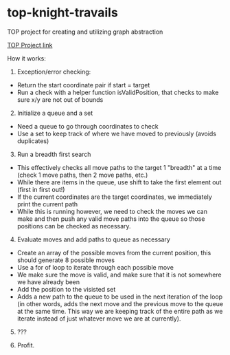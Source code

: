 # top-knight-travails
TOP project for creating and utilizing graph abstraction  

[TOP Project link](https://www.theodinproject.com/lessons/javascript-knights-travails)  

How it works:

1. Exception/error checking:  
- Return the start coordinate pair if start = target
- Run a check with a helper function isValidPosition, that checks to make sure x/y are not out of bounds  

2. Initialize a queue and a set
- Need a queue to go through coordinates to check
- Use a set to keep track of where we have moved to previously (avoids duplicates)

3. Run a breadth first search
- This effectively checks all move paths to the target 1 "breadth" at a time (check 1 move paths, then 2 move paths, etc.)
- While there are items in the queue, use shift to take the first element out (first in first out!)
- If the current coordinates are the target coordinates, we immediately print the current path
- While this is running however, we need to check the moves we can make and then push any valid move paths into the queue so those positions can be checked as necessary.

4. Evaluate moves and add paths to queue as necessary
- Create an array of the possible moves from the current position, this should generate 8 possible moves
- Use a for of loop to iterate through each possible move
- We make sure the move is valid, and make sure that it is not somewhere we have already been
- Add the position to the visisted set
- Adds a new path to the queue to be used in the next iteration of the loop (in other words, adds the next move and the previous move to the queue at the same time. This way we are keeping track of the entire path as we iterate instead of just whatever move we are at currently).  

5. ???  

6. Profit.
